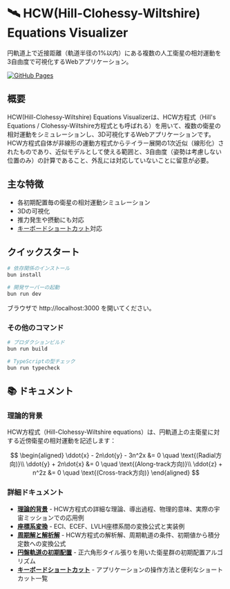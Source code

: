 # 🛰️ HCW(Hill-Clohessy-Wiltshire) Equations Visualizer

円軌道上で近接距離（軌道半径の1%以内）にある複数の人工衛星の相対運動を3自由度で可視化するWebアプリケーション。

[![GitHub Pages](https://img.shields.io/badge/GitHub%20Pages-Live%20Demo-blue)](https://istellartech2.github.io/hcw-vis/)

## 概要

HCW(Hill-Clohessy-Wiltshire) Equations Visualizerは、HCW方程式（Hill's Equations / Clohessy-Wiltshire方程式とも呼ばれる）を用いて、複数の衛星の相対運動をシミュレーションし、3D可視化するWebアプリケーションです。
HCW方程式自体が非線形の運動方程式からテイラー展開の1次近似（線形化）されたものであり、近似モデルとして使える範囲と、3自由度（姿勢は考慮しない位置のみ）の計算であること、外乱には対応していないことに留意が必要。

## 主な特徴

- 各初期配置毎の衛星の相対運動シミュレーション
- 3Dの可視化
- 推力発生や摂動にも対応
- [キーボードショートカット](docs/keyboard-shortcuts.md)対応

## クイックスタート

```bash
# 依存関係のインストール
bun install

# 開発サーバーの起動
bun run dev
```

ブラウザで http://localhost:3000 を開いてください。

### その他のコマンド
```bash
# プロダクションビルド
bun run build

# TypeScriptの型チェック
bun run typecheck
```

## 📚 ドキュメント

### 理論的背景

HCW方程式（Hill-Clohessy-Wiltshire equations）は、円軌道上の主衛星に対する近傍衛星の相対運動を記述します：

$$
\begin{aligned}
\ddot{x} - 2n\dot{y} - 3n^2x &= 0 \quad \text{(Radial方向)}\\
\ddot{y} + 2n\dot{x} &= 0 \quad \text{(Along-track方向)}\\
\ddot{z} + n^2z &= 0 \quad \text{(Cross-track方向)}
\end{aligned}
$$

### 詳細ドキュメント

- **[理論的背景](docs/theory.md)** - HCW方程式の詳細な理論、導出過程、物理的意味、実際の宇宙ミッションでの応用例
- **[座標系変換](docs/coordinate.md)** - ECI、ECEF、LVLH座標系間の変換公式と実装例
- **[周期解と解析解](docs/periodicSolution.md)** - HCW方程式の解析解、周期軌道の条件、初期値から積分定数への変換公式
- **[円盤軌道の初期配置](docs/diskOrbit.md)** - 正六角形タイル張りを用いた衛星群の初期配置アルゴリズム
- **[キーボードショートカット](docs/keyboard-shortcuts.md)** - アプリケーションの操作方法と便利なショートカット一覧
